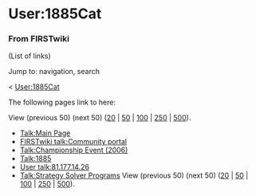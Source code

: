 # User:1885Cat

### From FIRSTwiki

(List of links)

Jump to: navigation, search

&lt; [User:1885Cat](/index.php?title=User:1885Cat&redirect=no "User:1885Cat" )  

The following pages link to here:

View (previous 50) (next 50)
([20](/index.php?title=Special:Whatlinkshere/User:1885Cat&limit=20&from=0
"Special:Whatlinkshere/User:1885Cat" ) |
[50](/index.php?title=Special:Whatlinkshere/User:1885Cat&limit=50&from=0
"Special:Whatlinkshere/User:1885Cat" ) |
[100](/index.php?title=Special:Whatlinkshere/User:1885Cat&limit=100&from=0
"Special:Whatlinkshere/User:1885Cat" ) |
[250](/index.php?title=Special:Whatlinkshere/User:1885Cat&limit=250&from=0
"Special:Whatlinkshere/User:1885Cat" ) |
[500](/index.php?title=Special:Whatlinkshere/User:1885Cat&limit=500&from=0
"Special:Whatlinkshere/User:1885Cat" )).

  * [Talk:Main Page](Talk:Main_Page "Talk:Main Page" )
  * [FIRSTwiki talk:Community portal](FIRSTwiki_talk:Community_portal "FIRSTwiki talk:Community portal" )
  * [Talk:Championship Event (2006)](Talk:Championship_Event_%282006%29 "Talk:Championship Event \(2006\)" )
  * [Talk:1885](Talk:1885 "Talk:1885" )
  * [User talk:81.177.14.26](User_talk:81.177.14.26 "User talk:81.177.14.26" )
  * [Talk:Strategy Solver Programs](Talk:Strategy_Solver_Programs "Talk:Strategy Solver Programs" )
View (previous 50) (next 50)
([20](/index.php?title=Special:Whatlinkshere/User:1885Cat&limit=20&from=0
"Special:Whatlinkshere/User:1885Cat" ) |
[50](/index.php?title=Special:Whatlinkshere/User:1885Cat&limit=50&from=0
"Special:Whatlinkshere/User:1885Cat" ) |
[100](/index.php?title=Special:Whatlinkshere/User:1885Cat&limit=100&from=0
"Special:Whatlinkshere/User:1885Cat" ) |
[250](/index.php?title=Special:Whatlinkshere/User:1885Cat&limit=250&from=0
"Special:Whatlinkshere/User:1885Cat" ) |
[500](/index.php?title=Special:Whatlinkshere/User:1885Cat&limit=500&from=0
"Special:Whatlinkshere/User:1885Cat" )).

